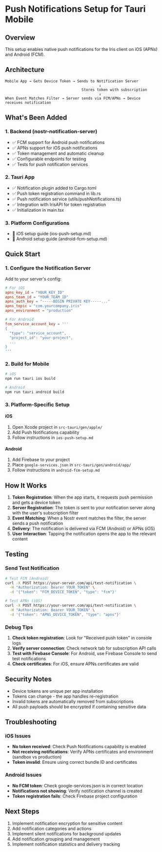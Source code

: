 # Push Notifications Setup for Tauri Mobile

## Overview

This setup enables native push notifications for the Iris client on iOS (APNs) and Android (FCM).

## Architecture

```
Mobile App → Gets Device Token → Sends to Notification Server
                                           ↓
                                   Stores token with subscription
                                           ↓
When Event Matches Filter → Server sends via FCM/APNs → Device receives notification
```

## What's Been Added

### 1. Backend (nostr-notification-server)
- ✅ FCM support for Android push notifications
- ✅ APNs support for iOS push notifications
- ✅ Token management and automatic cleanup
- ✅ Configurable endpoints for testing
- ✅ Tests for push notification services

### 2. Tauri App
- ✅ Notification plugin added to Cargo.toml
- ✅ Push token registration command in lib.rs
- ✅ Push notification service (utils/pushNotifications.ts)
- ✅ Integration with IrisAPI for token registration
- ✅ Initialization in main.tsx

### 3. Platform Configurations
- 📱 iOS setup guide (ios-push-setup.md)
- 🤖 Android setup guide (android-fcm-setup.md)

## Quick Start

### 1. Configure the Notification Server

Add to your server's config:

```toml
# For iOS
apns_key_id = "YOUR_KEY_ID"
apns_team_id = "YOUR_TEAM_ID"
apns_auth_key = "-----BEGIN PRIVATE KEY-----..."
apns_topic = "com.yourcompany.iris"
apns_environment = "production"

# For Android
fcm_service_account_key = '''
{
  "type": "service_account",
  "project_id": "your-project",
  ...
}
'''
```

### 2. Build for Mobile

```bash
# iOS
npm run tauri ios build

# Android
npm run tauri android build
```

### 3. Platform-Specific Setup

#### iOS
1. Open Xcode project in `src-tauri/gen/apple/`
2. Add Push Notifications capability
3. Follow instructions in `ios-push-setup.md`

#### Android
1. Add Firebase to your project
2. Place `google-services.json` in `src-tauri/gen/android/app/`
3. Follow instructions in `android-fcm-setup.md`

## How It Works

1. **Token Registration**: When the app starts, it requests push permission and gets a device token
2. **Server Registration**: The token is sent to your notification server along with the user's subscription filter
3. **Event Matching**: When a Nostr event matches the filter, the server sends a push notification
4. **Delivery**: The notification is delivered via FCM (Android) or APNs (iOS)
5. **User Interaction**: Tapping the notification opens the app to the relevant content

## Testing

### Send Test Notification

```bash
# Test FCM (Android)
curl -X POST https://your-server.com/api/test-notification \
  -H "Authorization: Bearer YOUR_TOKEN" \
  -d '{"token": "FCM_DEVICE_TOKEN", "type": "fcm"}'

# Test APNs (iOS)
curl -X POST https://your-server.com/api/test-notification \
  -H "Authorization: Bearer YOUR_TOKEN" \
  -d '{"token": "APNS_DEVICE_TOKEN", "type": "apns"}'
```

### Debug Tips

1. **Check token registration**: Look for "Received push token" in console logs
2. **Verify server connection**: Check network tab for subscription API calls
3. **Test with Firebase Console**: For Android, use Firebase Console to send test notifications
4. **Check certificates**: For iOS, ensure APNs certificates are valid

## Security Notes

- Device tokens are unique per app installation
- Tokens can change - the app handles re-registration
- Invalid tokens are automatically removed from subscriptions
- All push payloads should be encrypted if containing sensitive data

## Troubleshooting

### iOS Issues
- **No token received**: Check Push Notifications capability is enabled
- **Not receiving notifications**: Verify APNs certificates and environment (sandbox vs production)
- **Token invalid**: Ensure using correct bundle ID and certificates

### Android Issues
- **No FCM token**: Check google-services.json is in correct location
- **Notifications not showing**: Verify notification channel is created
- **Token registration fails**: Check Firebase project configuration

## Next Steps

1. Implement notification encryption for sensitive content
2. Add notification categories and actions
3. Implement silent notifications for background updates
4. Add notification grouping and management
5. Implement notification statistics and delivery tracking